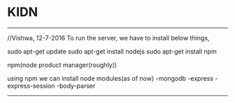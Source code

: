 # KIDN



****************************************************************
//Vishwa, 12-7-2016
To run the server, we have to install below things,

sudo apt-get update
sudo apt-get install nodejs
sudo apt-get install npm


npm(node product manager(roughly))

using npm we can install node modules(as of now)
-mongodb
-express
-express-session
-body-parser
****************************************************************
